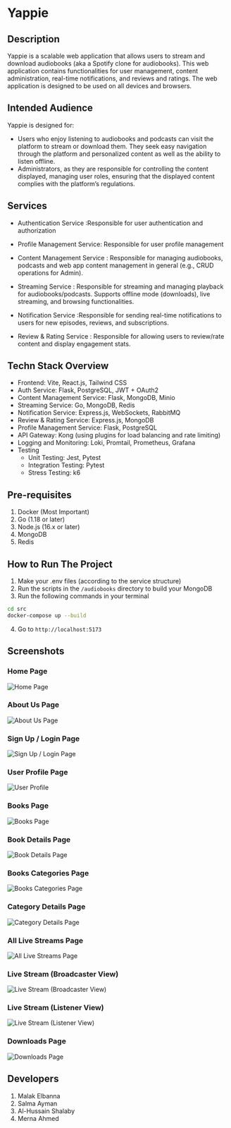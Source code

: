 # Yappie

## Description ##
Yappie is a scalable web application that allows users to stream and download audiobooks (aka a Spotify clone for audiobooks). This web application contains functionalities for user management, content administration, real-time notifications, and reviews and ratings. The web application is designed to be used on all devices and browsers.

## Intended Audience ##
Yappie is designed for:
- Users who enjoy listening to audiobooks and podcasts can visit the platform to stream or download them. They seek easy navigation through the platform and personalized content as well as the ability to listen offline.
- Administrators, as they are responsible for controlling the content displayed, managing user roles, ensuring that the displayed content complies with the platform’s regulations. 

## Services ##
- Authentication Service :Responsible for user authentication and authorization

- Profile Management Service: Responsible for user profile management
 
- Content Management Service : Responsible for managing audiobooks, podcasts and web app content management in general (e.g., CRUD operations for Admin).

- Streaming Service : Responsible for streaming and managing playback for audiobooks/podcasts. Supports offline mode (downloads), live streaming, and browsing functionalities.

- Notification Service :Responsible for sending real-time notifications to users for new episodes, reviews, and subscriptions.

- Review & Rating Service : Responsible for allowing users to review/rate content and display engagement stats.

## Techn Stack Overview ##
- Frontend: Vite, React.js, Tailwind CSS
- Auth Service: Flask, PostgreSQL, JWT + OAuth2
- Content Management Service: Flask, MongoDB, Minio
- Streaming Service: Go, MongoDB, Redis
- Notification Service: Express.js, WebSockets, RabbitMQ
- Review & Rating Service: Express.js, MongoDB
- Profile Management Service: Flask, PostgreSQL
- API Gateway: Kong (using plugins for load balancing and rate limiting)
- Logging and Monitoring: Loki, Promtail, Prometheus, Grafana
- Testing
    - Unit Testing: Jest, Pytest
    - Integration Testing: Pytest
    - Stress Testing: k6

## Pre-requisites ##
1. Docker (Most Important)
2. Go (1.18 or later)
3. Node.js (16.x or later) 
4. MongoDB
5. Redis

## How to Run The Project ## 
1. Make your .env files (according to the service structure)
2. Run the scripts in the `/audiobooks` directory to build your MongoDB
3. Run the following commands in your terminal
```bash
cd src
docker-compose up --build
```
4. Go to `http://localhost:5173`

## Screenshots ##

### Home Page
![Home Page](Screenshots\Home.png)

### About Us Page
![About Us Page](Screenshots\AboutUs.png)

### Sign Up / Login Page
![Sign Up / Login Page](Screenshots\Login.png)

### User Profile Page
![User Profile](Screenshots\Profile.png)

### Books Page
![Books Page](Screenshots\Books.png)

### Book Details Page
![Book Details Page](Screenshots\BookDetails.png)

### Books Categories Page
![Books Categories Page](Screenshots\BooksCategories.png)

### Category Details Page
![Category Details Page](Screenshots\CategoryDetails.png)

### All Live Streams Page
![All Live Streams Page](Screenshots\AllLives.png)

### Live Stream (Broadcaster View)
![Live Stream (Broadcaster View)](Screenshots\LiveStream_broadcast.png)

### Live Stream (Listener View)
![Live Stream (Listener View)](Screenshots\LiveStream_Listener.png)

### Downloads Page
![Downloads Page](Screenshots\Downloads.png)

## Developers ##
1. Malak Elbanna
2. Salma Ayman
3. Al-Hussain Shalaby
4. Merna Ahmed 